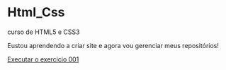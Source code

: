 # Html_Css
 curso de HTML5 e CSS3

Eustou aprendendo a criar site e agora vou gerenciar meus repositórios!

<a href="https://gabrielzfr.github.io/Html_Css/exercicios/ex001/index.html"> Executar o exercicio 001 </a> 